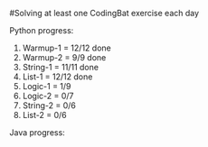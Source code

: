 #Solving at least one CodingBat exercise each day

Python progress:
1. Warmup-1 = 12/12 done
2. Warmup-2 = 9/9 done
3. String-1 = 11/11 done
4. List-1 = 12/12 done
5. Logic-1 = 1/9
6. Logic-2 = 0/7
7. String-2 = 0/6
8. List-2 = 0/6

Java progress: